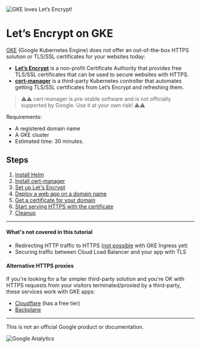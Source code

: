 ![GKE loves Let’s Encrypt!](img/gke-letsencrypt.png)

# Let’s Encrypt on GKE

[GKE] (Google Kubernetes Engine) does not offer an out-of-the-box HTTPS solution
or TLS/SSL certificates for your websites today:

- **[Let’s Encrypt][le]** is a non-profit Certificate Authority that provides
  free TLS/SSL certificates that can be used to secure websites with HTTPS.
- **[cert-manager]** is a third-party Kubernetes controller that automates
  getting TLS/SSL certificates from Let’s Encrypt and refreshing them.

> :warning::warning: cert-manager is pre-stable software and is not officially
  supported by Google. Use it at your own risk! :warning::warning:

Requirements:

- A registered domain name
- A GKE cluster
- Estimated time: 30 minutes.

## Steps

1. [Install Helm](10-install-helm.md)
1. [Install cert-manager](20-install-cert-manager.md)
1. [Set up Let's Encrypt](30-setup-letsencrypt.md)
1. [Deploy a web app on a domain name](40-deploy-an-app.md)
1. [Get a certificate for your domain](50-get-a-certificate.md)
1. [Start serving HTTPS with the certificate](60-start-serving-https.md)
1. [Cleanup](99-cleanup.md)

----

#### What's not covered in this tutorial

- Redirecting HTTP traffic to HTTPS ([not possible][b] with GKE Ingress yet)
- Securing traffic between Cloud Load Balancer and your app with TLS

#### Alternative HTTPS proxies

If you're looking for a far simpler third-party solution and you're OK with
HTTPS requests from your visitors terminated/proxied by a third-party, these
services work with GKE apps:

- [Cloudflare] (has a free tier)
- [Backplane]

-----

This is not an official Google product or documentation.

[GKE]: https://cloud.google.com/kubernetes-engine
[le]: https://letsencrypt.org/
[cert-manager]: https://github.com/jetstack/cert-manager/
[Ingress]: https://cloud.google.com/kubernetes-engine/docs/tutorials/http-balancer
[Cloudflare]: https://www.cloudflare.com/
[Backplane]: https://www.backplane.io/
[b]: https://issuetracker.google.com/issues/35904733


![Google Analytics](https://ga-beacon.appspot.com/UA-2609286-16/README?pixel)
